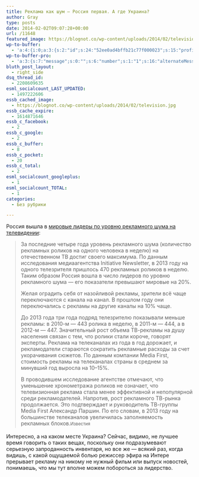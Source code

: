```yaml
---
title: Реклама как шум — Россия первая. А где Украина?
author: Gray
type: posts
date: 2014-02-02T09:07:28+00:00
url: /11648
featured_image: https://blognot.co/wp-content/uploads/2014/02/television.jpg
wp-to-buffer:
  - 'a:4:{i:0;a:3:{s:2:"id";s:24:"52ee0ad4bffb21c77f000023";s:15:"profile_service";s:8:"facebook";s:10:"created_at";i:1391332052;}i:1;a:3:{s:2:"id";s:24:"52ee0ad5bffb21c77f000024";s:15:"profile_service";s:7:"twitter";s:10:"created_at";i:1391332053;}i:2;a:3:{s:2:"id";s:24:"52ee0ad5bffb21c77f000025";s:15:"profile_service";s:8:"linkedin";s:10:"created_at";i:1391332053;}i:3;a:3:{s:2:"id";s:24:"52ee0ad6bffb21c77f000026";s:15:"profile_service";s:8:"facebook";s:10:"created_at";i:1391332054;}}'
wp-to-buffer-pro:
  - 'a:3:{s:7:"message";s:0:"";s:6:"number";s:1:"1";s:16:"alternateMessage";s:0:"";}'
bluth_post_layout:
  - right_side
dsq_thread_id:
  - 2208609635
esml_socialcount_LAST_UPDATED:
  - 1497222606
essb_cached_image:
  - https://blognot.co/wp-content/uploads/2014/02/television.jpg
essb_cache_expire:
  - 1614871646
essb_c_facebook:
  - 2
essb_c_google:
  - 2
essb_c_buffer:
  - 8
essb_c_pocket:
  - 20
essb_c_total:
  - 2
esml_socialcount_googleplus:
  - 1
esml_socialcount_TOTAL:
  - 1
categories:
  - Без рубрики

---
```








Россия вышла в <a href="http://izvestia.ru/news/564484" target="_blank">мировые лидеры по уровню рекламного шума на телевидении</a>:

> За последние четыре года уровень рекламного шума (количество рекламных роликов на одного человека в неделю) на отечественном ТВ достиг своего максимума. По данным исследования медиаагентства Initiative Newsletter, в 2013 году на одного телезрителя пришлось 470 рекламных роликов в неделю. Таким образом Россия вошла в число лидеров по уровню рекламного шума — его показатели превышают мировые на 20%.
> 
> Желая оградить себя от назойливой рекламы, зрители всё чаще переключаются с канала на канал. В прошлом году они переключались с рекламы на другие каналы на 10% чаще.
> 
> До 2013 года три года подряд телезрителю показывали меньше рекламы: в 2010-м — 443 ролика в неделю, в 2011-м — 444, а в 2012-м — 447. Значительный рост объема ТВ-рекламы на душу населения связан с тем, что ролики стали короче, говорят эксперты. Реклама на телеканалах из года в год дорожает, и рекламодатели стараются сократить рекламные расходы за счет укорачивания сюжетов. По данным компании Media First, стоимость рекламы на телеканалах страны в среднем за минувший год выросла на 10–15%.
> 
> В проводившем исследование агентстве отмечают, что уменьшение хронометража роликов не означает, что телевизионная реклама стала менее эффективной и непопулярной среди рекламодателей. Напротив, рост рекламного ТВ-рынка продолжается. Это подтверждает и руководитель ТВ-группы Media First Александр Паршин. По его словам, в 2013 году на большинстве телеканалов увеличилась заполняемость рекламных блоков.<span style="line-height: 1.5em;"><small>Известия</small></p> </blockquote> 
> 
> <p>
>   </span>
> </p>
> 
> <p>
>   Интересно, а на каком месте Украина? Сейчас, видимо, не лучшее время говорить о таких вещах, поскольку они подразумевают серьезную запроданность инвентаря, но все же — всякий раз, когда видишь, с какой ощущаемой болью режиссер эфира на Интере прерывает рекламу на никому не нужный фильм или выпуск новостей, понимаешь, что мы тут вполне можем побороться за лидерство.
> </p>